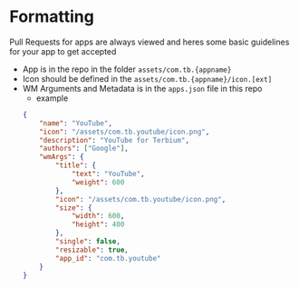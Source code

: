 # Formatting

Pull Requests for apps are always viewed and heres some basic guidelines for your app to get accepted

- App is in the repo in the folder `assets/com.tb.{appname}`
- Icon should be defined in the `assets/com.tb.{appname}/icon.[ext]`
- WM Arguments and Metadata is in the `apps.json` file in this repo
    - example
    ```json
    {
        "name": "YouTube",
        "icon": "/assets/com.tb.youtube/icon.png",
        "description": "YouTube for Terbium",
        "authors": ["Google"],
        "wmArgs": {
            "title": {
                "text": "YouTube",
                "weight": 600
            },
            "icon": "/assets/com.tb.youtube/icon.png",
            "size": {
                "width": 600,
                "height": 400
            },
            "single": false,
            "resizable": true,
            "app_id": "com.tb.youtube"
        }
    }
    ```
